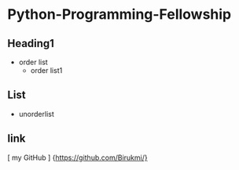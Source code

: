 # Python-Programming-Fellowship
## Heading1
- order list
  - order list1
## List
 - unorderlist
## link
[ my GitHub ] {https://github.com/Birukmi/}
